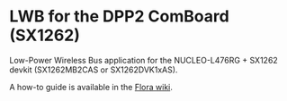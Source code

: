 # LWB for the DPP2 ComBoard (SX1262)

Low-Power Wireless Bus application for the NUCLEO-L476RG + SX1262 devkit (SX1262MB2CAS or SX1262DVK1xAS).

A how-to guide is available in the [Flora wiki](https://gitlab.ethz.ch/tec/public/flora/wiki#clone-compile-run).
